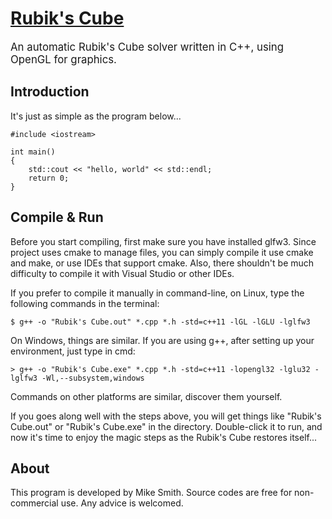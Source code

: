 # [Rubik's Cube](https://mike-leo-smith.github.io/RubiksCube/)

<big> An automatic Rubik's Cube solver written in C++, using OpenGL for graphics. </big>

## Introduction
It's just as simple as the program below...

```
#include <iostream>

int main()
{
    std::cout << "hello, world" << std::endl;
    return 0;
}
```

## Compile & Run
Before you start compiling, first make sure you have installed glfw3. Since project uses cmake to manage files, you can simply compile it use cmake and make, or use IDEs that support cmake. Also, there shouldn't be much difficulty to compile it with Visual Studio or other IDEs.

If you prefer to compile it manually in command-line, on Linux, type the following commands in the terminal:

```
$ g++ -o "Rubik's Cube.out" *.cpp *.h -std=c++11 -lGL -lGLU -lglfw3
```

On Windows, things are similar. If you are using g++, after setting up your environment, just type in cmd:

```
> g++ -o "Rubik's Cube.exe" *.cpp *.h -std=c++11 -lopengl32 -lglu32 -lglfw3 -Wl,--subsystem,windows
```

Commands on other platforms are similar, discover them yourself.

If you goes along well with the steps above, you will get things like "Rubik's Cube.out" or "Rubik's Cube.exe" in the directory. Double-click it to run, and now it's time to enjoy the magic steps as the Rubik's Cube restores itself...

## About

This program is developed by Mike Smith. Source codes are free for non-commercial use. Any advice is welcomed.

